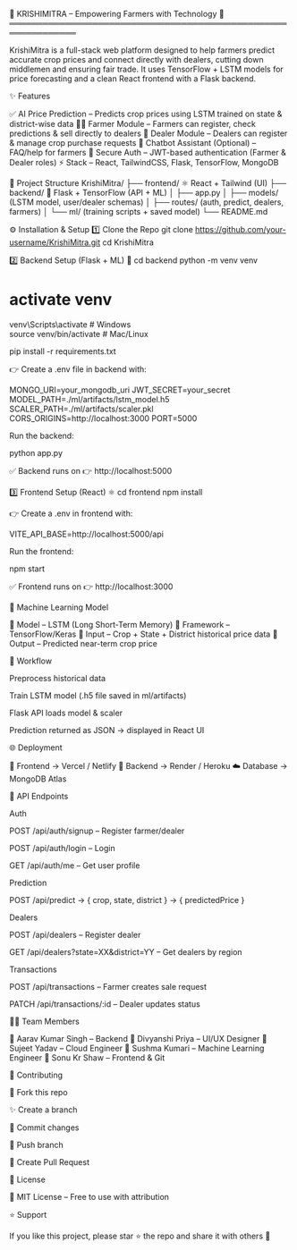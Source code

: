 🌾 KRISHIMITRA – Empowering Farmers with Technology 🌱
══════════════════════════════════════════════════════════════

KrishiMitra is a full-stack web platform designed to help farmers predict
accurate crop prices and connect directly with dealers,
cutting down middlemen and ensuring fair trade.
It uses TensorFlow + LSTM models for price forecasting and a clean React 
frontend with a Flask backend.

✨ Features

✅ AI Price Prediction – Predicts crop prices using LSTM trained on state & district-wise data
👨‍🌾 Farmer Module – Farmers can register, check predictions & sell directly to dealers
🏪 Dealer Module – Dealers can register & manage crop purchase requests
🤖 Chatbot Assistant (Optional) – FAQ/help for farmers
🔐 Secure Auth – JWT-based authentication (Farmer & Dealer roles)
⚡ Stack – React, TailwindCSS, Flask, TensorFlow, MongoDB

📂 Project Structure
KrishiMitra/
 ├── frontend/     ⚛️ React + Tailwind (UI)
 ├── backend/      🐍 Flask + TensorFlow (API + ML)
 │    ├── app.py
 │    ├── models/  (LSTM model, user/dealer schemas)
 │    ├── routes/  (auth, predict, dealers, farmers)
 │    └── ml/      (training scripts + saved model)
 └── README.md

⚙️ Installation & Setup
1️⃣ Clone the Repo
git clone https://github.com/your-username/KrishiMitra.git
cd KrishiMitra

2️⃣ Backend Setup (Flask + ML) 🐍
cd backend
python -m venv venv
# activate venv
venv\Scripts\activate     # Windows  
source venv/bin/activate  # Mac/Linux  

pip install -r requirements.txt


👉 Create a .env file in backend with:

MONGO_URI=your_mongodb_uri
JWT_SECRET=your_secret
MODEL_PATH=./ml/artifacts/lstm_model.h5
SCALER_PATH=./ml/artifacts/scaler.pkl
CORS_ORIGINS=http://localhost:3000
PORT=5000


Run the backend:

python app.py


✅ Backend runs on 👉 http://localhost:5000

3️⃣ Frontend Setup (React) ⚛️
cd frontend
npm install


👉 Create a .env in frontend with:

VITE_API_BASE=http://localhost:5000/api


Run the frontend:

npm start


✅ Frontend runs on 👉 http://localhost:3000

🧠 Machine Learning Model

📌 Model – LSTM (Long Short-Term Memory)
📌 Framework – TensorFlow/Keras
📌 Input – Crop + State + District historical price data
📌 Output – Predicted near-term crop price

🔄 Workflow

Preprocess historical data

Train LSTM model (.h5 file saved in ml/artifacts)

Flask API loads model & scaler

Prediction returned as JSON → displayed in React UI

🌐 Deployment

🚀 Frontend → Vercel / Netlify
🚀 Backend → Render / Heroku
☁️ Database → MongoDB Atlas

🔌 API Endpoints

Auth

POST /api/auth/signup – Register farmer/dealer

POST /api/auth/login – Login

GET /api/auth/me – Get user profile

Prediction

POST /api/predict → { crop, state, district } → { predictedPrice }

Dealers

POST /api/dealers – Register dealer

GET /api/dealers?state=XX&district=YY – Get dealers by region

Transactions

POST /api/transactions – Farmer creates sale request

PATCH /api/transactions/:id – Dealer updates status


👨‍💻 Team Members

👤 Aarav Kumar Singh – Backend
👤 Divyanshi Priya – UI/UX Designer
👤 Sujeet Yadav – Cloud Engineer
👤 Sushma Kumari – Machine Learning Engineer
👤 Sonu Kr Shaw – Frontend & Git

🤝 Contributing

🍴 Fork this repo

✨ Create a branch

📝 Commit changes

🚀 Push branch

🎉 Create Pull Request

📜 License

📌 MIT License – Free to use with attribution

⭐ Support

If you like this project, please star ⭐ the repo and share it with others 🙌
